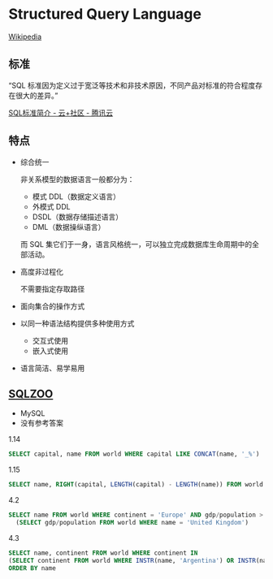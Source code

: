 # Structured Query Language
[Wikipedia](https://en.wikipedia.org/wiki/SQL)

## 标准
“SQL 标准因为定义过于宽泛等技术和非技术原因，不同产品对标准的符合程度存在很大的差异。”

[SQL标准简介 - 云+社区 - 腾讯云](https://cloud.tencent.com/developer/article/1442564)

## 特点
- 综合统一

  非关系模型的数据语言一般都分为：
  - 模式 DDL（数据定义语言）
  - 外模式 DDL
  - DSDL（数据存储描述语言）
  - DML（数据操纵语言）

  而 SQL 集它们于一身，语言风格统一，可以独立完成数据库生命周期中的全部活动。

- 高度非过程化

  不需要指定存取路径

- 面向集合的操作方式

- 以同一种语法结构提供多种使用方式
  - 交互式使用
  - 嵌入式使用

- 语言简洁、易学易用

## [SQLZOO](https://sqlzoo.net/wiki/SQL_Tutorial)
- MySQL
- 没有参考答案

1.14
```sql
SELECT capital, name FROM world WHERE capital LIKE CONCAT(name, '_%')
```
1.15
```sql
SELECT name, RIGHT(capital, LENGTH(capital) - LENGTH(name)) FROM world WHERE capital LIKE CONCAT(name, '_%')
```

4.2
```sql
SELECT name FROM world WHERE continent = 'Europe' AND gdp/population >
  (SELECT gdp/population FROM world WHERE name = 'United Kingdom')
```
4.3
```sql
SELECT name, continent FROM world WHERE continent IN
(SELECT continent FROM world WHERE INSTR(name, 'Argentina') OR INSTR(name, 'Australia'))
ORDER BY name
```